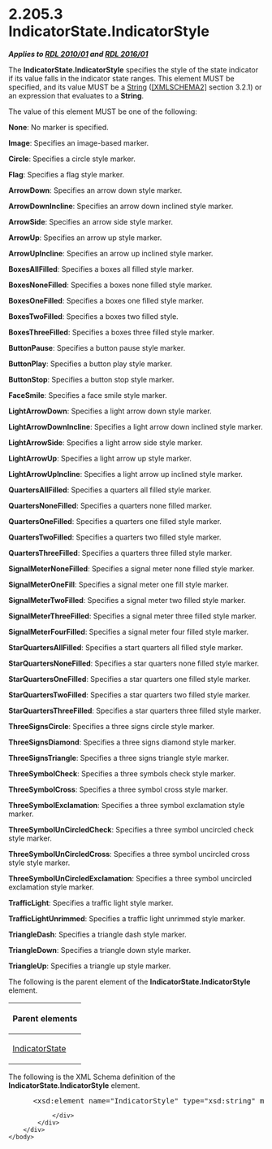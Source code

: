 <html dir="LTR" xmlns:mshelp="http://msdn.microsoft.com/mshelp" xmlns:ddue="http://ddue.schemas.microsoft.com/authoring/2003/5" xmlns:xlink="http://www.w3.org/1999/xlink" xmlns:tool="http://www.microsoft.com/tooltip">
    <head>
        <meta http-equiv="Content-Type" content="text/html; CHARSET=utf-8"></meta>
        <meta name="save" content="history"></meta>
        <title>2.205.3 IndicatorState.IndicatorStyle</title>
        <xml>
            <mshelp:toctitle title="2.205.3 IndicatorState.IndicatorStyle"></mshelp:toctitle>
            <mshelp:rltitle title="[MS-RDL]: IndicatorState.IndicatorStyle"></mshelp:rltitle>
            <mshelp:keyword index="A" term="6135d8c6-b042-47b1-899e-b81e950829b6"></mshelp:keyword>
            <mshelp:attr name="DCSext.ContentType" value="open specification"></mshelp:attr>
            <mshelp:attr name="AssetID" value="6135d8c6-b042-47b1-899e-b81e950829b6"></mshelp:attr>
            <mshelp:attr name="TopicType" value="kbRef"></mshelp:attr>
            <mshelp:attr name="DCSext.Title" value="[MS-RDL]: IndicatorState.IndicatorStyle" />
        </xml>
    </head>
    <body>
        <div id="header">
            <h1 class="heading">2.205.3 IndicatorState.IndicatorStyle</h1>
        </div>
        <div id="mainSection">
            <div id="mainBody">
                <div id="allHistory" class="saveHistory"></div>
                <div id="sectionSection0" class="section" name="collapseableSection">
                    

<p><b><i>Applies to </i></b><a href="3428e690-a348-4ec7-8a6a-8efb42d2cdee.html"><b><i>RDL 2010/01</i></b></a><b><i>
and </i></b><a href="52ce3983-2bfc-4e72-9359-42aaf5fe4509.html"><b><i>RDL 2016/01</i></b></a></p>

<p>The <b>IndicatorState.IndicatorStyle</b> specifies the style
of the state indicator if its value falls in the indicator state ranges. This
element MUST be specified, and its value MUST be a <a href="1ed81ef3-a683-45e3-aaad-bd2bbe71bc3d.html">String</a> (<a href="https://go.microsoft.com/fwlink/?LinkId=90610">[XMLSCHEMA2]</a> section
3.2.1) or an expression that evaluates to a <b>String</b>.</p>

<p>The value of this element MUST be one of the following:</p>

<p><b>None</b>: No marker is specified.</p>

<p><b>Image</b>: Specifies an image-based marker.</p>

<p><b>Circle</b>: Specifies a circle style marker.</p>

<p><b>Flag</b>: Specifies a flag style marker.</p>

<p><b>ArrowDown</b>: Specifies an arrow down style
marker.</p>

<p><b>ArrowDownIncline</b>: Specifies an arrow down
inclined style marker.</p>

<p><b>ArrowSide</b>: Specifies an arrow side style
marker.</p>

<p><b>ArrowUp</b>: Specifies an arrow up style marker.</p>

<p><b>ArrowUpIncline</b>: Specifies an arrow up inclined
style marker.</p>

<p><b>BoxesAllFilled</b>: Specifies a boxes all filled
style marker.</p>

<p><b>BoxesNoneFilled</b>: Specifies a boxes none filled
style marker. </p>

<p><b>BoxesOneFilled</b>: Specifies a boxes one filled
style marker. </p>

<p><b>BoxesTwoFilled</b>: Specifies a boxes two filled
style. </p>

<p><b>BoxesThreeFilled</b>: Specifies a boxes three
filled style marker.</p>

<p><b>ButtonPause</b>: Specifies a button pause style
marker.</p>

<p><b>ButtonPlay</b>: Specifies a button play style
marker.</p>

<p><b>ButtonStop</b>: Specifies a button stop style
marker.</p>

<p><b>FaceSmile</b>: Specifies a face smile style
marker.</p>

<p><b>LightArrowDown</b>: Specifies a light arrow down
style marker.</p>

<p><b>LightArrowDownIncline</b>: Specifies a light arrow
down inclined style marker.</p>

<p><b>LightArrowSide</b>: Specifies a light arrow side
style marker.</p>

<p><b>LightArrowUp</b>: Specifies a light arrow up style
marker.</p>

<p><b>LightArrowUpIncline</b>: Specifies a light arrow
up inclined style marker.</p>

<p><b>QuartersAllFilled</b>: Specifies a quarters all
filled style marker.</p>

<p><b>QuartersNoneFilled</b>: Specifies a quarters none filled
marker.</p>

<p><b>QuartersOneFilled</b>: Specifies a quarters one
filled style marker.</p>

<p><b>QuartersTwoFilled</b>: Specifies a quarters two
filled style marker.</p>

<p><b>QuartersThreeFilled</b>: Specifies a quarters
three filled style marker.</p>

<p><b>SignalMeterNoneFilled</b>: Specifies a signal meter
none filled style marker.</p>

<p><b>SignalMeterOneFill</b>: Specifies a signal meter
one fill style marker.</p>

<p><b>SignalMeterTwoFilled</b>: Specifies a signal meter
two filled style marker.</p>

<p><b>SignalMeterThreeFilled</b>: Specifies a signal
meter three filled style marker.</p>

<p><b>SignalMeterFourFilled</b>: Specifies a signal
meter four filled style marker.</p>

<p><b>StarQuartersAllFilled</b>: Specifies a start
quarters all filled style marker.</p>

<p><b>StarQuartersNoneFilled</b>: Specifies a star
quarters none filled style marker.</p>

<p><b>StarQuartersOneFilled</b>: Specifies a star
quarters one filled style marker.</p>

<p><b>StarQuartersTwoFilled</b>: Specifies a star
quarters two filled style marker.</p>

<p><b>StarQuartersThreeFilled</b>: Specifies a star
quarters three filled style marker.</p>

<p><b>ThreeSignsCircle</b>: Specifies a three signs
circle style marker.</p>

<p><b>ThreeSignsDiamond</b>: Specifies a three signs
diamond style marker.</p>

<p><b>ThreeSignsTriangle</b>: Specifies a three signs
triangle style marker.</p>

<p><b>ThreeSymbolCheck</b>: Specifies a three symbols
check style marker.</p>

<p><b>ThreeSymbolCross</b>: Specifies a three symbol
cross style marker.</p>

<p><b>ThreeSymbolExclamation</b>: Specifies a three
symbol exclamation style marker.</p>

<p><b>ThreeSymbolUnCircledCheck</b>: Specifies a three
symbol uncircled check style marker.</p>

<p><b>ThreeSymbolUnCircledCross</b>: Specifies a three
symbol uncircled cross style style marker.</p>

<p><b>ThreeSymbolUnCircledExclamation</b>: Specifies a
three symbol uncircled exclamation style marker.</p>

<p><b>TrafficLight</b>: Specifies a traffic light style
marker.</p>

<p><b>TrafficLightUnrimmed</b>: Specifies a traffic
light unrimmed style marker.</p>

<p><b>TriangleDash</b>: Specifies a triangle dash style
marker.</p>

<p><b>TriangleDown</b>: Specifies a triangle down style
marker.</p>

<p><b>TriangleUp</b>: Specifies a triangle up style
marker.</p>

<p>The following is the parent element of the <b>IndicatorState.IndicatorStyle</b>
element.</p>

<table>
 <thead>
  <tr>
   <th>
   <p>Parent elements</p>
   </th>
  </tr>
 </thead>
 <tr>
  <td>
  <p><a href="b01d342e-1604-47c5-b90b-a4ce7bfd441c.html">IndicatorState</a></p>
  </td>
 </tr>
</table>

<p>The following is the XML Schema definition of the <b>IndicatorState.IndicatorStyle</b>
element.</p>

<dl>
<dd>
<div><pre> &lt;xsd:element name=&quot;IndicatorStyle&quot; type=&quot;xsd:string&quot; minOccurs=&quot;1&quot; /&gt;
</pre></div>
</dd></dl>


                </div>
            </div>
        </div>
    </body>
</html>